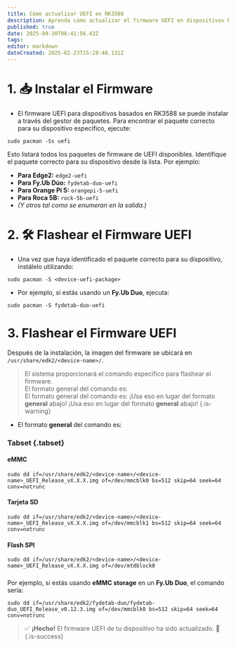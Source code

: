 ```yaml
---
title: Cómo actualizar UEFI en RK3588
description: Aprenda cómo actualizar el firmware UEFI en dispositivos basados en RK35888 ejecutando BredOS
published: true
date: 2025-09-30T06:41:56.43Z
tags:
editor: markdown
dateCreated: 2025-02-23T15:28:48.131Z
---
```


# 1. 📥 Instalar el Firmware

- El firmware UEFI para dispositivos basados en RK3588 se puede instalar a través del gestor de paquetes. Para encontrar el paquete correcto para su dispositivo específico, ejecute:

```
sudo pacman -Ss uefi
```

Esto listará todos los paquetes de firmware de UEFI disponibles. Identifique el paquete correcto para su dispositivo desde la lista. Por ejemplo:

- **Para Edge2:** `edge2-uefi`
- **Para Fy.Ub Dúo:** `fydetab-duo-uefi`
- **Para Orange Pi 5:** `orangepi-5-uefi`
- **Para Roca 5B:** `rock-5b-uefi`
- _(Y otros tal como se enumeran en la salida.)_

# 2. 🛠️ Flashear el Firmware UEFI

- Una vez que haya identificado el paquete correcto para su dispositivo, instálelo utilizando:

```
sudo pacman -S <device-uefi-package>
```

- Por ejemplo, si estás usando un **Fy.Ub Duo**, ejecuta:

```
sudo pacman -S fydetab-duo-uefi
```

# 3. Flashear el Firmware UEFI

Después de la instalación, la imagen del firmware se ubicará en `/usr/share/edk2/<device-name>/`.

> El sistema proporcionará el comando específico para flashear el firmware.\
> El formato general del comando es:\
> El formato general del comando es: ¡Usa eso en lugar del formato **general** abajo! ¡Usa eso en lugar del formato **general** abajo!
> {.is-warning}

- El formato **general** del comando es:

### Tabset {.tabset}

#### eMMC

```
sudo dd if=/usr/share/edk2/<device-name>/<device-name>_UEFI_Release_vX.X.X.img of=/dev/mmcblk0 bs=512 skip=64 seek=64 conv=notrunc
```

#### Tarjeta SD

```
sudo dd if=/usr/share/edk2/<device-name>/<device-name>_UEFI_Release_vX.X.X.img of=/dev/mmcblk1 bs=512 skip=64 seek=64 conv=notrunc
```

#### Flash SPI

```
sudo dd if=/usr/share/edk2/<device-name>/<device-name>_UEFI_Release_vX.X.X.img of=/dev/mtdblock0
```

###

Por ejemplo, si estás usando **eMMC storage** en un **Fy.Ub Duo**, el comando sería:

```
sudo dd if=/usr/share/edk2/fydetab-duo/fydetab-duo_UEFI_Release_v0.12.3.img of=/dev/mmcblk0 bs=512 skip=64 seek=64 conv=notrunc
```

> ✅ **¡Hecho!** El firmware UEFI de tu dispositivo ha sido actualizado.
> 🚀\
> {.is-success}

